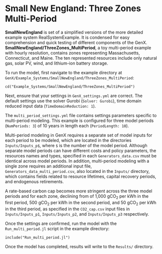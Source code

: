 # Small New England: Three Zones Multi-Period

**SmallNewEngland** is set of a simplified versions of the more detailed example system RealSystemExample. It is condensed for easy comprehension and quick testing of different components of the GenX. **SmallNewEngland/ThreeZones_MultiPeriod**, a toy multi-period example with hourly resolution, contains zones representing Massachusetts, Connecticut, and Maine. The ten represented resources include only natural gas, solar PV, wind, and lithium-ion battery storage.

To run the model, first navigate to the example directory at `GenX/Example_Systems/SmallNewEngland/ThreeZones_MultiPeriod`:

`cd("Example_Systems/SmallNewEngland/ThreeZones_MultiPeriod")`
   
Next, ensure that your settings in `GenX_settings.yml` are correct. The default settings use the solver Gurobi (`Solver: Gurobi`), time domain reduced input data (`TimeDomainReduction: 1`). 

The `multi_period_settings.yml` file contains settings parameters specific to multi-period modeling. This example is configured for three model periods (`NumPeriods: 3`) of 10 years in length each (`PeriodLength: 10`).

Multi-period modeling in GenX requires a separate set of model inputs for each period to be modeled, which are located in the directories `Inputs/Inputs_p$`, where `$` is the number of the model period. Although separate model periods can have different costs and policy parameters, the resources names and types, specified in each `Generators_data.csv` must be identical across model periods. In addition, multi-period modeling with a single zone requires an additional input file, `Generators_data_multi_period.csv`, also located in the `Inputs/` directory, which contains fields related to resource lifetimes, capital recovery periods, and endogenous retirements.

A rate-based carbon cap becomes more stringent across the three model periods and for each zone, declining from of 1,000 gCO<sub>2</sub> per kWh in the first period, 500  gCO<sub>2</sub> per kWh in the second period, and  50 gCO<sub>2</sub> per kWh in the third period, as specified in the `CO2_cap.csv` input files in `Inputs/Inputs_p1`, `Inputs/Inputs_p2`, and `Inputs/Inputs_p3` respectively.

Once the settings are confirmed, run the model with the `Run_multi_period.jl` script in the example directory:

`include("Run_multi_period.jl")`

Once the model has completed, results will write to the `Results/` directory.